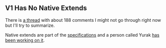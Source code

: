 ## V1 Has No Native Extends

There is [a thread](https://github.com/w3c/webcomponents/issues/509) with about 188 comments
I might not go through right now but I'll try to summarize.

Native extends are part of the [specifications](https://html.spec.whatwg.org/multipage/scripting.html#custom-elements-customized-builtin-example) and
a person called Yurak [has been working on it](https://bugs.chromium.org/p/chromium/issues/detail?id=652579#c3).
